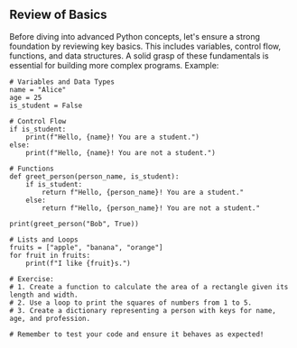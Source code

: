 Review of Basics
----------------
Before diving into advanced Python concepts, let's ensure a strong foundation by reviewing key basics. This includes variables, control flow, functions, and data structures. A solid grasp of these fundamentals is essential for building more complex programs.
Example:
```
# Variables and Data Types
name = "Alice"
age = 25
is_student = False

# Control Flow
if is_student:
    print(f"Hello, {name}! You are a student.")
else:
    print(f"Hello, {name}! You are not a student.")

# Functions
def greet_person(person_name, is_student):
    if is_student:
        return f"Hello, {person_name}! You are a student."
    else:
        return f"Hello, {person_name}! You are not a student."

print(greet_person("Bob", True))

# Lists and Loops
fruits = ["apple", "banana", "orange"]
for fruit in fruits:
    print(f"I like {fruit}s.")

# Exercise:
# 1. Create a function to calculate the area of a rectangle given its length and width.
# 2. Use a loop to print the squares of numbers from 1 to 5.
# 3. Create a dictionary representing a person with keys for name, age, and profession.

# Remember to test your code and ensure it behaves as expected!
```